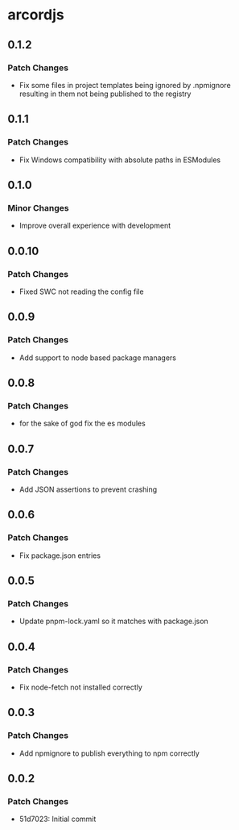 # arcordjs

## 0.1.2

### Patch Changes

- Fix some files in project templates being ignored by .npmignore resulting in them not being published to the registry

## 0.1.1

### Patch Changes

- Fix Windows compatibility with absolute paths in ESModules

## 0.1.0

### Minor Changes

- Improve overall experience with development

## 0.0.10

### Patch Changes

- Fixed SWC not reading the config file

## 0.0.9

### Patch Changes

- Add support to node based package managers

## 0.0.8

### Patch Changes

- for the sake of god fix the es modules

## 0.0.7

### Patch Changes

- Add JSON assertions to prevent crashing

## 0.0.6

### Patch Changes

- Fix package.json entries

## 0.0.5

### Patch Changes

- Update pnpm-lock.yaml so it matches with package.json

## 0.0.4

### Patch Changes

- Fix node-fetch not installed correctly

## 0.0.3

### Patch Changes

- Add npmignore to publish everything to npm correctly

## 0.0.2

### Patch Changes

- 51d7023: Initial commit
